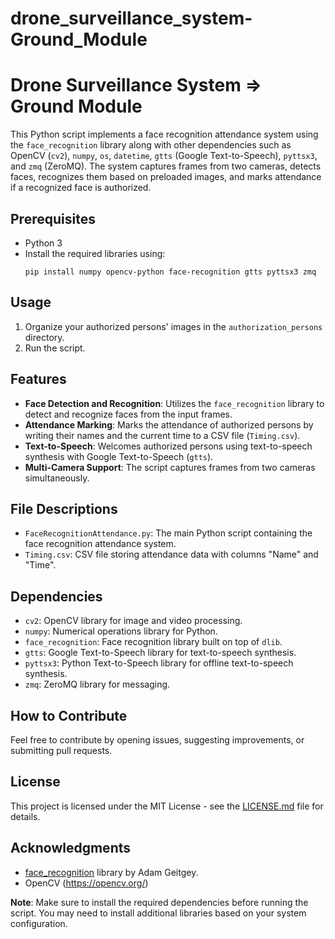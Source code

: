 # drone_surveillance_system-Ground_Module
# Drone Surveillance System => Ground Module

This Python script implements a face recognition attendance system using the `face_recognition` library along with other dependencies such as OpenCV (`cv2`), `numpy`, `os`, `datetime`, `gtts` (Google Text-to-Speech), `pyttsx3`, and `zmq` (ZeroMQ). The system captures frames from two cameras, detects faces, recognizes them based on preloaded images, and marks attendance if a recognized face is authorized.

## Prerequisites
- Python 3
- Install the required libraries using:
  ```
  pip install numpy opencv-python face-recognition gtts pyttsx3 zmq
  ```

## Usage
1. Organize your authorized persons' images in the `authorization_persons` directory.
2. Run the script.

## Features
- **Face Detection and Recognition**: Utilizes the `face_recognition` library to detect and recognize faces from the input frames.
- **Attendance Marking**: Marks the attendance of authorized persons by writing their names and the current time to a CSV file (`Timing.csv`).
- **Text-to-Speech**: Welcomes authorized persons using text-to-speech synthesis with Google Text-to-Speech (`gtts`).
- **Multi-Camera Support**: The script captures frames from two cameras simultaneously.

## File Descriptions
- `FaceRecognitionAttendance.py`: The main Python script containing the face recognition attendance system.
- `Timing.csv`: CSV file storing attendance data with columns "Name" and "Time".

## Dependencies
- `cv2`: OpenCV library for image and video processing.
- `numpy`: Numerical operations library for Python.
- `face_recognition`: Face recognition library built on top of `dlib`.
- `gtts`: Google Text-to-Speech library for text-to-speech synthesis.
- `pyttsx3`: Python Text-to-Speech library for offline text-to-speech synthesis.
- `zmq`: ZeroMQ library for messaging.

## How to Contribute
Feel free to contribute by opening issues, suggesting improvements, or submitting pull requests.

## License
This project is licensed under the MIT License - see the [LICENSE.md](LICENSE.md) file for details.

## Acknowledgments
- [face_recognition](https://github.com/ageitgey/face_recognition) library by Adam Geitgey.
- OpenCV (https://opencv.org/)

**Note**: Make sure to install the required dependencies before running the script. You may need to install additional libraries based on your system configuration.
